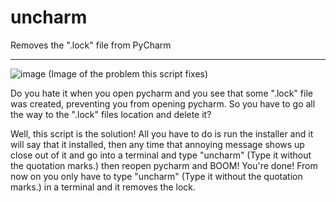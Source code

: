 # uncharm
Removes the ".lock" file from PyCharm

----------------------------------------------------------------

![image](https://github.com/user-attachments/assets/1e73b838-f711-415d-99f1-2ed9da8b2920)
(Image of the problem this script fixes)


Do you hate it when you open pycharm and you see that some ".lock" file was created, preventing you from opening pycharm. So you have to go all the way to the ".lock" files location and delete it?

Well, this script is the solution!
All you have to do is run the installer and it will say that it installed, then any time that annoying message shows up close out of it and go into a terminal and type "uncharm" (Type it without the quotation marks.) then reopen pycharm and BOOM! You're done! From now on you only have to type "uncharm" (Type it without the quotation marks.) in a terminal and it removes the lock.
